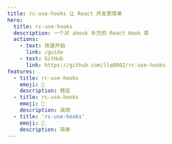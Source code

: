```yaml
---
title: rc-use-hooks 让 React 开发更简单
hero:
  title: rc-use-hooks
  description: 一个对 ahook 补充的 React Hook 库
  actions:
    - text: 快速开始
      link: /guide
    - text: GitHub
      link: https://github.com/llq0802/rc-use-hooks
features:
  - title: rc-use-hooks
    emoji: 💎
    description: 稳定
  - title: rc-use-hooks
    emoji: 🌈
    description: 高效
  - title: 'rc-use-hooks'
    emoji: 🚀
    description: 简单
---
```


